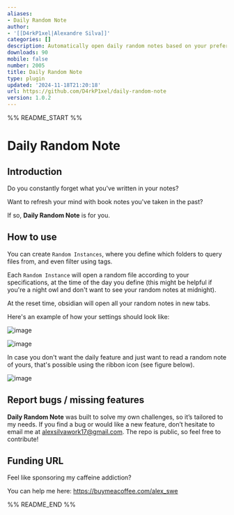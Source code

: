 ```yaml
---
aliases:
- Daily Random Note
author:
- '[[D4rkP1xel|Alexandre Silva]]'
categories: []
description: Automatically open daily random notes based on your preferences.
downloads: 90
mobile: false
number: 2005
title: Daily Random Note
type: plugin
updated: '2024-11-18T21:20:18'
url: https://github.com/D4rkP1xel/daily-random-note
version: 1.0.2
---
```


%% README_START %%

# Daily Random Note

## Introduction
Do you constantly forget what you've written in your notes?

Want to refresh your mind with book notes you've taken in the past?

If so, **Daily Random Note** is for you.

## How to use

You can create `Random Instances`, where you define which folders to query files from, and even filter using tags.

Each `Random Instance` will open a random file according to your specifications, at the time of the day you define (this might be helpful if you're a night owl and don't want to see your random notes at midnight).

At the reset time, obsidian will open all your random notes in new tabs.

Here's an example of how your settings should look like:

![image](https://github.com/user-attachments/assets/c40e8e99-1e9a-46cd-988e-98a87f517cda)

![image](https://github.com/user-attachments/assets/b4ffea5c-18fa-4ec3-9f1b-60e8b26dab99)

In case you don't want the daily feature and just want to read a random note of yours, that's possible using the ribbon icon (see figure below).

![image](https://github.com/user-attachments/assets/a5dedb2c-f293-492e-9516-6a88acf7f8cb)

## Report bugs / missing features

**Daily Random Note** was built to solve my own challenges, so it’s tailored to my needs. If you find a bug or would like a new feature, don’t hesitate to email me at alexsilvawork17@gmail.com. The repo is public, so feel free to contribute!

## Funding URL

Feel like sponsoring my caffeine addiction?

You can help me here: https://buymeacoffee.com/alex_swe



%% README_END %%